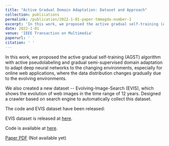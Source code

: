 ```yaml
---
title: "Active Gradual Domain Adaptation: Dataset and Approach"
collection: publications
permalink: /publication/2022-1-01-paper-tmmagda-number-1
excerpt: 'In this work, we proposed the active gradual self-training (AGST) algorithm with active pseudolabeling and gradual semi-supervised domain adaptation to adapt deep neural networks to the changing environments. We also created a new dataset -- Evolving-Image-Search (EVIS).'
date: 2022-1-01
venue: 'IEEE Transaction on Multimedia'
paperurl: ' '
citation: ' '
---
```

In this work, we proposed the active gradual self-training (AGST) algorithm with active pseudolabeling and gradual semi-supervised domain adaptation to adapt deep neural networks to the changing environments, especially for online web applications, where the data distribution changes gradually due to the evolving environments.

We also created a new dataset -- Evolving-Image-Search (EVIS), which shows the evolution of web images in the time range of 12 years. Designed a crawler based on search engine to automatically collect this dataset.

The code and EVIS dataset have been released:

EVIS dataset is released at [here](https://github.com/LianzheWang/EVIS).

Code is available at [here](https://github.com/LianzheWang/Active-Gradual-Domain-Adaptation-Dataset-and-Approach).

[Paper PDF](http://not-available-yet) (Not available yet)
